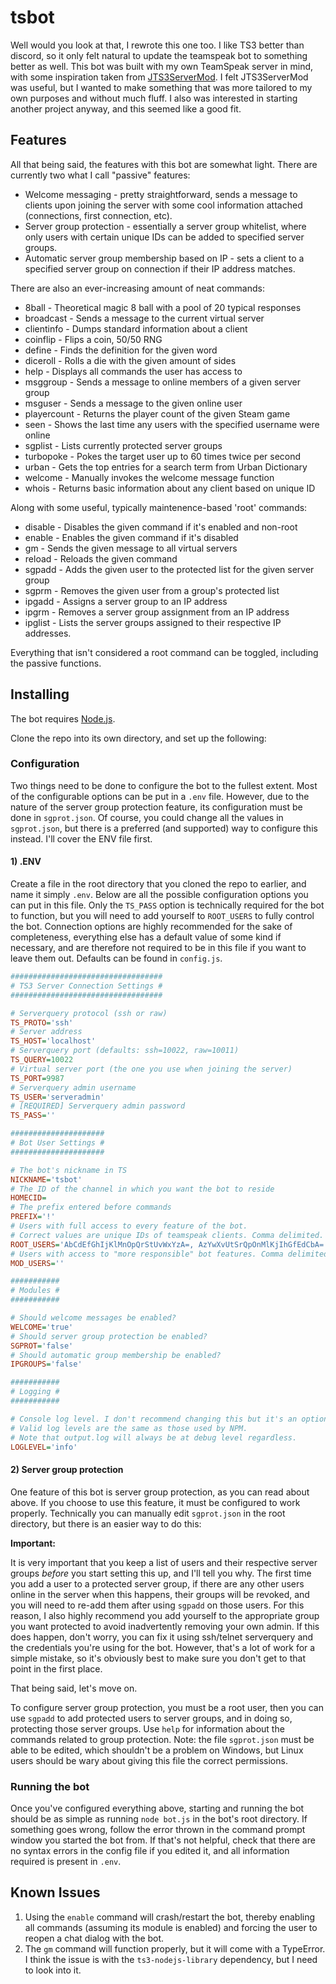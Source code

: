 # tsbot
Well would you look at that, I rewrote this one too. I like TS3 better than discord, so it only felt natural to update the teamspeak bot to something better as well. This bot was built with my own TeamSpeak server in mind, with some inspiration taken from [JTS3ServerMod](https://www.stefan1200.de/forum/index.php?topic=2.0). I felt JTS3ServerMod was useful, but I wanted to make something that was more tailored to my own purposes and without much fluff. I also was interested in starting another project anyway, and this seemed like a good fit.

## Features

All that being said, the features with this bot are somewhat light. There are currently two what I call "passive" features:

- Welcome messaging - pretty straightforward, sends a message to clients upon joining the server with some cool information attached (connections, first connection, etc).
- Server group protection - essentially a server group whitelist, where only users with certain unique IDs can be added to specified server groups.
- Automatic server group membership based on IP - sets a client to a specified server group on connection if their IP address matches.

There are also an ever-increasing amount of neat commands:

- 8ball - Theoretical magic 8 ball with a pool of 20 typical responses
- broadcast - Sends a message to the current virtual server
- clientinfo - Dumps standard information about a client
- coinflip - Flips a coin, 50/50 RNG
- define - Finds the definition for the given word
- diceroll - Rolls a die with the given amount of sides
- help - Displays all commands the user has access to
- msggroup - Sends a message to online members of a given server group
- msguser - Sends a message to the given online user
- playercount - Returns the player count of the given Steam game
- seen - Shows the last time any users with the specified username were online
- sgplist - Lists currently protected server groups
- turbopoke - Pokes the target user up to 60 times twice per second
- urban - Gets the top entries for a search term from Urban Dictionary
- welcome - Manually invokes the welcome message function
- whois - Returns basic information about any client based on unique ID

Along with some useful, typically maintenence-based 'root' commands: 

- disable - Disables the given command if it's enabled and non-root
- enable - Enables the given command if it's disabled
- gm - Sends the given message to all virtual servers
- reload - Reloads the given command
- sgpadd - Adds the given user to the protected list for the given server group
- sgprm - Removes the given user from a group's protected list
- ipgadd - Assigns a server group to an IP address
- ipgrm - Removes a server group assignment from an IP address
- ipglist - Lists the server groups assigned to their respective IP addresses.

Everything that isn't considered a root command can be toggled, including the passive functions.

## Installing

The bot requires [Node.js](https://nodejs.org/).

Clone the repo into its own directory, and set up the following:

### Configuration

Two things need to be done to configure the bot to the fullest extent. Most of the configurable options can be put in a `.env` file. However, due to the nature of the server group protection feature, its configuration must be done in `sgprot.json`. Of course, you could change all the values in `sgprot.json`, but there is a preferred (and supported) way to configure this instead. I'll cover the ENV file first.

#### 1) .ENV

Create a file in the root directory that you cloned the repo to earlier, and name it simply `.env`. Below are all the possible configuration options you can put in this file. Only the `TS_PASS` option is technically required for the bot to function, but you will need to add yourself to `ROOT_USERS` to fully control the bot. Connection options are highly recommended for the sake of completeness, everything else has a default value of some kind if necessary, and are therefore not required to be in this file if you want to leave them out. Defaults can be found in `config.js`.

```INI
##################################
# TS3 Server Connection Settings #
##################################

# Serverquery protocol (ssh or raw)
TS_PROTO='ssh'
# Server address
TS_HOST='localhost'
# Serverquery port (defaults: ssh=10022, raw=10011)
TS_QUERY=10022
# Virtual server port (the one you use when joining the server)
TS_PORT=9987
# Serverquery admin username
TS_USER='serveradmin'
# [REQUIRED] Serverquery admin password
TS_PASS=''

#####################
# Bot User Settings #
#####################

# The bot's nickname in TS
NICKNAME='tsbot'
# The ID of the channel in which you want the bot to reside
HOMECID=
# The prefix entered before commands
PREFIX='!'
# Users with full access to every feature of the bot.
# Correct values are unique IDs of teamspeak clients. Comma delimited.
ROOT_USERS='AbCdEfGhIjKlMnOpQrStUvWxYzA=, AzYwXvUtSrQpOnMlKjIhGfEdCbA='
# Users with access to "more responsible" bot features. Comma delimited.
MOD_USERS=''

###########
# Modules #
###########

# Should welcome messages be enabled?
WELCOME='true'
# Should server group protection be enabled?
SGPROT='false'
# Should automatic group membership be enabled?
IPGROUPS='false'

###########
# Logging #
###########

# Console log level. I don't recommend changing this but it's an option.
# Valid log levels are the same as those used by NPM.
# Note that output.log will always be at debug level regardless.
LOGLEVEL='info'
```

#### 2) Server group protection

One feature of this bot is server group protection, as you can read about above. If you choose to use this feature, it must be configured to work properly. Technically you can manually edit `sgprot.json` in the root directory, but there is an easier way to do this:

**Important:**

It is very important that you keep a list of users and their respective server groups *before* you start setting this up, and I'll tell you why. The first time you add a user to a protected server group, if there are any other users online in the server when this happens, their groups will be revoked, and you will need to re-add them after using `sgpadd` on those users. For this reason, I also highly recommend you add yourself to the appropriate group you want protected to avoid inadvertently removing your own admin. If this does happen, don't worry, you can fix it using ssh/telnet serverquery and the credentials you're using for the bot. However, that's a lot of work for a simple mistake, so it's obviously best to make sure you don't get to that point in the first place.

That being said, let's move on.

To configure server group protection, you must be a root user, then you can use `sgpadd` to add protected users to server groups, and in doing so, protecting those server groups. Use `help` for information about the commands related to group protection. Note: the file `sgprot.json` must be able to be edited, which shouldn't be a problem on Windows, but Linux users should be wary about giving this file the correct permissions.

### Running the bot

Once you've configured everything above, starting and running the bot should be as simple as running `node bot.js` in the bot's root directory. If something goes wrong, follow the error thrown in the command prompt window you started the bot from. If that's not helpful, check that there are no syntax errors in the config file if you edited it, and all information required is present in `.env`.

## Known Issues

1. Using the `enable` command will crash/restart the bot, thereby enabling all commands (assuming its module is enabled) and forcing the user to reopen a chat dialog with the bot.
2. The `gm` command will function properly, but it will come with a TypeError. I think the issue is with the `ts3-nodejs-library` dependency, but I need to look into it.